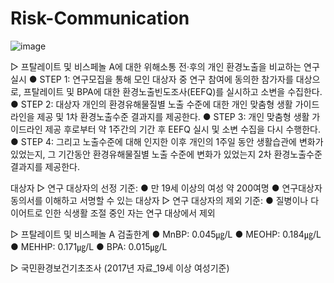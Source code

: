 # Risk-Communication

![image](https://user-images.githubusercontent.com/49118263/76280106-2ca7ba80-62d4-11ea-8c1f-cd0c9e2479b5.png)


▷ 프탈레이트 및 비스페놀 A에 대한 위해소통 전‧후의 개인 환경노출을 비교하는 연구 실시
● STEP 1: 연구모집을 통해 모인 대상자 중 연구 참여에 동의한 참가자를 대상으로, 프탈레이트 및 BPA에 대한 환경노출빈도조사(EEFQ)를 실시하고 소변을 수집한다. 
● STEP 2: 대상자 개인의 환경유해물질별 노출 수준에 대한 개인 맞춤형 생활 가이드라인을 제공 및 1차 환경노출수준 결과지를 제공한다. 
● STEP 3: 개인 맞춤형 생활 가이드라인 제공 후로부터 약 1주간의 기간 후 EEFQ 실시 및 소변 수집을 다시 수행한다. 
● STEP 4: 그리고 노출수준에 대해 인지한 이후 개인의 1주일 동안 생활습관에 변화가 있었는지, 그 기간동안 환경유해물질별 노출 수준에 변화가 있었는지 2차 환경노출수준 결과지를 제공한다.


대상자
▷ 연구 대상자의 선정 기준:
● 만 19세 이상의 여성 약 200여명
● 연구대상자 동의서를 이해하고 서명할 수 있는 대상자
▷ 연구 대상자의 제외 기준:
● 질병이나 다이어트로 인한 식생활 조절 중인 자는 연구 대상에서 제외


▷ 프탈레이트 및 비스페놀 A 검출한계
● MnBP: 0.045㎍/L
● MEOHP: 0.184㎍/L
● MEHHP: 0.171㎍/L
● BPA:  0.015㎍/L



▷ 국민환경보건기초조사 (2017년 자료_19세 이상 여성기준)


